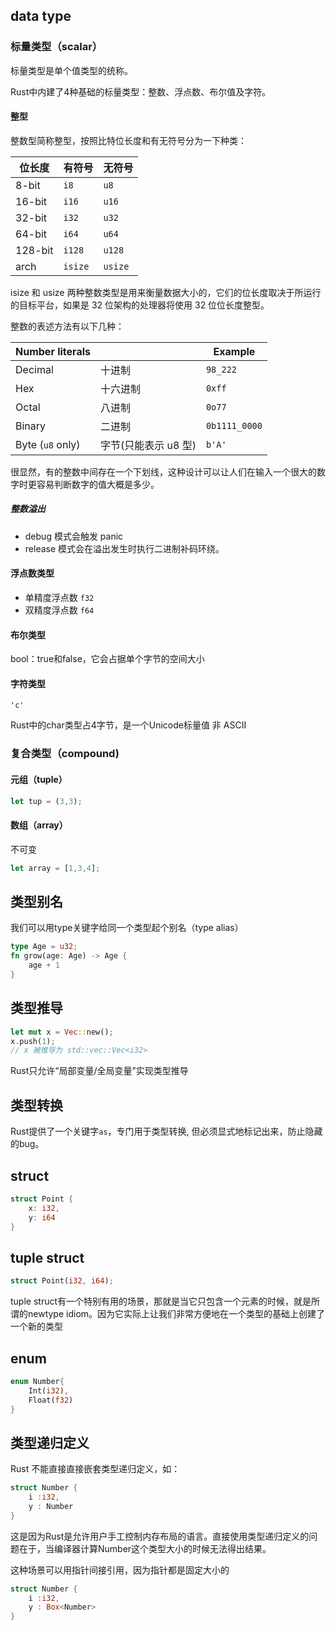 ## data type

### 标量类型（scalar）

标量类型是单个值类型的统称。

Rust中内建了4种基础的标量类型：整数、浮点数、布尔值及字符。

#### 整型

整数型简称整型，按照比特位长度和有无符号分为一下种类：

| 位长度  | 有符号  | 无符号 |
|---------|---------|----------|
| 8-bit   | `i8`    | `u8`     |
| 16-bit  | `i16`   | `u16`    |
| 32-bit  | `i32`   | `u32`    |
| 64-bit  | `i64`   | `u64`    |
| 128-bit | `i128`  | `u128`   |
| arch    | `isize` | `usize`  |

isize 和 usize 两种整数类型是用来衡量数据大小的，它们的位长度取决于所运行的目标平台，如果是 32 位架构的处理器将使用 32 位位长度整型。

整数的表述方法有以下几种：

| Number literals  || Example       |
|------------------|-|---------------|
| Decimal          |十进制| `98_222`      |
| Hex              |十六进制| `0xff`        |
| Octal            |八进制| `0o77`        |
| Binary           |二进制| `0b1111_0000` |
| Byte (`u8` only) |字节(只能表示 u8 型)| `b'A'`        |

很显然，有的整数中间存在一个下划线，这种设计可以让人们在输入一个很大的数字时更容易判断数字的值大概是多少。

##### 整数溢出

* debug 模式会触发 panic
* release 模式会在溢出发生时执行二进制补码环绕。

#### 浮点数类型

* 单精度浮点数 `f32`
* 双精度浮点数 `f64`

#### 布尔类型

bool：true和false，它会占据单个字节的空间大小

#### 字符类型

`'c'`

Rust中的char类型占4字节，是一个Unicode标量值 非 ASCII

### 复合类型（compound)

#### 元组（tuple）

``` Rust
let tup = (3,3);
```

#### 数组（array）

不可变

``` Rust
let array = [1,3,4];
```

## 类型别名

我们可以用type关键字给同一个类型起个别名（type alias）

``` Rust
type Age = u32;
fn grow(age: Age) -> Age {
    age + 1
}
```

## 类型推导

``` Rust
let mut x = Vec::new(); 
x.push(1);
// x 被推导为 std::vec::Vec<i32>
```

Rust只允许“局部变量/全局变量”实现类型推导

## 类型转换

Rust提供了一个关键字`as`，专门用于类型转换, 但必须显式地标记出来，防止隐藏的bug。

## struct

``` Rust
struct Point {
    x: i32,
    y: i64
}
```

## tuple struct

``` Rust
struct Point(i32, i64);
```

tuple struct有一个特别有用的场景，那就是当它只包含一个元素的时候，就是所谓的newtype idiom。因为它实际上让我们非常方便地在一个类型的基础上创建了一个新的类型

## enum

``` Rust
enum Number{
    Int(i32),
    Float(f32)
}
```

## 类型递归定义

Rust 不能直接直接嵌套类型递归定义，如：

``` Rust
struct Number {
    i :i32,
    y : Number
}
```

这是因为Rust是允许用户手工控制内存布局的语言。直接使用类型递归定义的问题在于，当编译器计算Number这个类型大小的时候无法得出结果。

这种场景可以用指针间接引用，因为指针都是固定大小的

``` Rust
struct Number {
    i :i32,
    y : Box<Number>
}
```